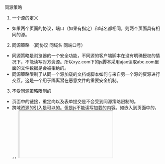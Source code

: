 同源策略

1. 一个源的定义
  - 如果两个页面的协议，端口（如果有指定）和域名都相同，则两个页面具有相同的源。
2. 同源策略 （同协议 同域名 同端口号）
  - 同源策略是浏览器的一个安全功能，不同源的客户端脚本在没有明确授权的情况下，不能读写对方资源。所以xyz.com下的js脚本采用ajax读取abc.com里面的文件数据是会被拒绝的。
  - 同源策略限制了从同一个源加载的文档或脚本如何与来自另一个源的资源进行交互。这是一个用于隔离潜在恶意文件的重要安全机制。
3. 不受同源策略限制的
  - 页面中的链接，重定向以及表单提交是不会受到同源策略限制的。
  - 跨域资源的引入是可以的。但是js不能读写加载的内容。如嵌入到页面中的<script src="..."></script>，<img>，<link>，<iframe>等。

  <!-- 好吧。用了python -->

#jQuery中有专门的方法实现jsonp。
jQuery中getJSON方法
<!-- demo2中的xyz.html
<!DOCTYPE HTML>
<html>
<head>
  <meta charset="UTF-8">
  <meta http-equiv="x-ua-compatible" content="IE=edge">
  <meta name="viewport" content="width=device-width, initial-scale=1">
  <title>xyz</title>
</head>
<body>
<button id="b1">点我</button>
<script src="https://cdn.bootcss.com/jquery/3.3.1/jquery.js"></script>
<script>
  $("#b1").click(function () {
    $.getJSON("http://127.0.0.1:8002/abc/?callback=?", function (res) {
      console.log(res);
    })
  });
</script>
</body>
</html> -->

- 要注意的是在url的后面必须要有一个callback参数，这样getJSON方法才会知道是用JSONP方式去访问服务，callback后面的那个？是jQuery内部自动生成的一个回调函数名。
- 但是如果我们想自己指定回调函数名，或者说服务上规定了回调函数名该怎么办呢？我们可以使用$.ajax方法来实现：
<!-- <!DOCTYPE HTML>
<html>
<head>
  <meta charset="UTF-8">
  <meta http-equiv="x-ua-compatible" content="IE=edge">
  <meta name="viewport" content="width=device-width, initial-scale=1">
  <title>xyz</title>
</head>
<body>
<button id="b1">点我</button>
<script src="https://cdn.bootcss.com/jquery/3.3.1/jquery.js"></script>
<script>
  $("#b1").click(function () {
    $.ajax({
      url: "http://127.0.0.1:8002/abc/",
      dataType: "jsonp",
      jsonp: "callback",
      jsonpCallback: "rion2"
    })
  });
  function rion2(res) {
    console.log(res);
  }
</script>
</body>
</html> -->

不过我们通常都会讲回调函数写在success回调中：
<!-- <!DOCTYPE HTML>
<html>
<head>
  <meta charset="UTF-8">
  <meta http-equiv="x-ua-compatible" content="IE=edge">
  <meta name="viewport" content="width=device-width, initial-scale=1">
  <title>xyz</title>
</head>
<body>
<button id="b1">点我</button>
<script src="https://cdn.bootcss.com/jquery/3.3.1/jquery.js"></script>
<script>
  $("#b1").click(function () {
    $.ajax({
      url: "http://127.0.0.1:8002/abc/",
      dataType: "jsonp",
      success: function (res) {
        console.log(res);
      }
    })
  })
</script>
</body>
</html> -->
 

JSONP应用
// 跨域请求示例
$("#show-tv").click(function () {
  $.ajax({
    url: "http://www.jxntv.cn/data/jmd-jxtv2.html?callback=list&_=1454376870403",
    dataType: 'jsonp',
    jsonp: 'callback',
    jsonpCallback: 'list',
    success: function (data) {
      var weekList = data.data;
      var $tvListEle = $(".tv-list");
      $.each(weekList, function (k, v) {
        var s1 = "<p>" + v.week + "列表</p>";
        $tvListEle.append(s1);
        $.each(v.list, function (k2, v2) {
          var s2 = "<p><a href='" + v2.link + "'>" + v2.name + "</a></p>";
          $tvListEle.append(s2)
        });
        $tvListEle.append("<hr>");
      })
    }
  })
});


